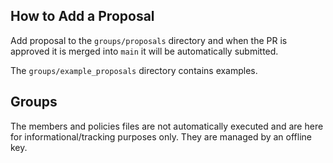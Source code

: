 

## How to Add a Proposal 

Add proposal to the `groups/proposals` directory and when the PR is approved it is merged into `main` it will be automatically submitted. 


The `groups/example_proposals` directory contains examples.


## Groups 
The members and policies files are not automatically executed and are here for informational/tracking purposes only. They are managed by an offline key. 

